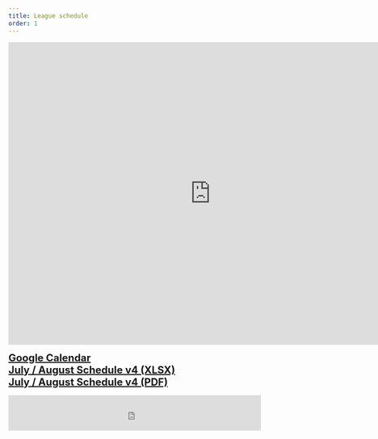 ```yaml
---
title: League schedule
order: 1
---
```

<iframe src="https://calendar.google.com/calendar/embed?src=nittanyhockeypa%40gmail.com&ctz=America%2FNew_York" style="border: 0" width="800" height="600" frameborder="0" scrolling="no"></iframe>
<p>
  <a style="font-weight:bold; font-size:20px;" href="https://calendar.google.com/calendar/embed?src=nittanyhockeypa%40gmail.com&ctz=America%2FNew_York" target="_blank">Google Calendar</a>
  <br/>
  <a style="font-weight:bold; font-size:20px;" href="files/schedule/NHL_JulyAugust2022_v20220720.xlsx" target="_blank">July / August Schedule v4 (XLSX)</a>
  <br/>
  <a style="font-weight:bold; font-size:20px;" href="files/schedule/NHL_JulyAugust2022_v20220720.pdf" target="_blank">July / August Schedule v4 (PDF)</a>
</p>
<iframe src="https://www.facebook.com/plugins/page.php?href=https%3A%2F%2Fwww.facebook.com%2Fprofile.php%3Fid%3D100049450693787&tabs&width=500&height=70&small_header=true&adapt_container_width=true&hide_cover=true&show_facepile=true&appId=561557207198760" width="500px" height="70px" style="border:none;overflow:hidden" scrolling="no" frameborder="0" allowfullscreen="true" allow="autoplay; clipboard-write; encrypted-media; picture-in-picture; web-share" loading="lazy" fetchpriority="low" title="Nittany hockey Facebook page"></iframe>
<md-block markdown="
[see Facebook group for posts](https://www.facebook.com/Nittany-Hockey-LeagueTuesday-Night-Pickup-Hockey-125382571527737).
## Mission
The purpose of the Nittany Hockey League (NHL) is to provide the adults of the Centre region an opportunity to participate in friendly and competitive ice hockey, with the main goals being exercise and fun. All league games between teams are officiated. Our league is a non-checking league.
">
</md-block>
